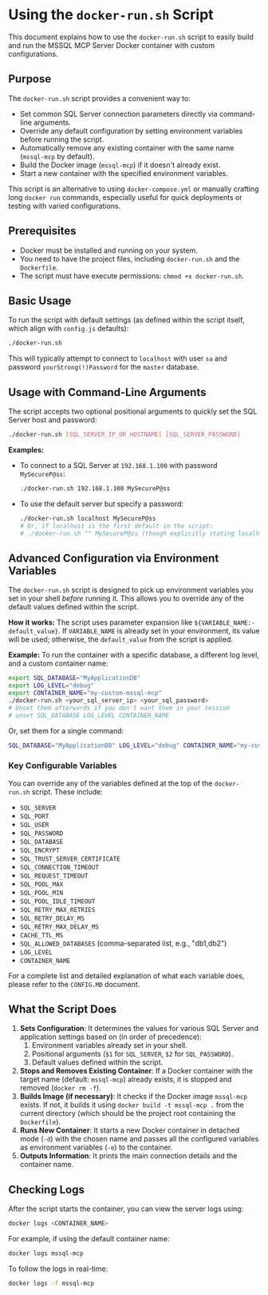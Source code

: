 # Using the `docker-run.sh` Script

This document explains how to use the `docker-run.sh` script to easily build and run the MSSQL MCP Server Docker container with custom configurations.

## Purpose

The `docker-run.sh` script provides a convenient way to:
- Set common SQL Server connection parameters directly via command-line arguments.
- Override any default configuration by setting environment variables before running the script.
- Automatically remove any existing container with the same name (`mssql-mcp` by default).
- Build the Docker image (`mssql-mcp`) if it doesn't already exist.
- Start a new container with the specified environment variables.

This script is an alternative to using `docker-compose.yml` or manually crafting long `docker run` commands, especially useful for quick deployments or testing with varied configurations.

## Prerequisites

- Docker must be installed and running on your system.
- You need to have the project files, including `docker-run.sh` and the `Dockerfile`.
- The script must have execute permissions: `chmod +x docker-run.sh`.

## Basic Usage

To run the script with default settings (as defined within the script itself, which align with `config.js` defaults):

```bash
./docker-run.sh
```

This will typically attempt to connect to `localhost` with user `sa` and password `yourStrong(!)Password` for the `master` database.

## Usage with Command-Line Arguments

The script accepts two optional positional arguments to quickly set the SQL Server host and password:

```bash
./docker-run.sh [SQL_SERVER_IP_OR_HOSTNAME] [SQL_SERVER_PASSWORD]
```

**Examples:**

-   To connect to a SQL Server at `192.168.1.100` with password `MySecureP@ss`:
    ```bash
    ./docker-run.sh 192.168.1.100 MySecureP@ss
    ```

-   To use the default server but specify a password:
    ```bash
    ./docker-run.sh localhost MySecureP@ss
    # Or, if localhost is the first default in the script:
    # ./docker-run.sh "" MySecureP@ss (though explicitly stating localhost is clearer)
    ```

## Advanced Configuration via Environment Variables

The `docker-run.sh` script is designed to pick up environment variables you set in your shell *before* running it. This allows you to override any of the default values defined within the script.

**How it works:**
The script uses parameter expansion like `${VARIABLE_NAME:-default_value}`. If `VARIABLE_NAME` is already set in your environment, its value will be used; otherwise, the `default_value` from the script is applied.

**Example:**
To run the container with a specific database, a different log level, and a custom container name:

```bash
export SQL_DATABASE="MyApplicationDB"
export LOG_LEVEL="debug"
export CONTAINER_NAME="my-custom-mssql-mcp"
./docker-run.sh <your_sql_server_ip> <your_sql_password>
# Unset them afterwards if you don't want them in your session
# unset SQL_DATABASE LOG_LEVEL CONTAINER_NAME
```

Or, set them for a single command:
```bash
SQL_DATABASE="MyApplicationDB" LOG_LEVEL="debug" CONTAINER_NAME="my-custom-mssql-mcp" ./docker-run.sh <your_sql_server_ip> <your_sql_password>
```

### Key Configurable Variables

You can override any of the variables defined at the top of the `docker-run.sh` script. These include:

-   `SQL_SERVER`
-   `SQL_PORT`
-   `SQL_USER`
-   `SQL_PASSWORD`
-   `SQL_DATABASE`
-   `SQL_ENCRYPT`
-   `SQL_TRUST_SERVER_CERTIFICATE`
-   `SQL_CONNECTION_TIMEOUT`
-   `SQL_REQUEST_TIMEOUT`
-   `SQL_POOL_MAX`
-   `SQL_POOL_MIN`
-   `SQL_POOL_IDLE_TIMEOUT`
-   `SQL_RETRY_MAX_RETRIES`
-   `SQL_RETRY_DELAY_MS`
-   `SQL_RETRY_MAX_DELAY_MS`
-   `CACHE_TTL_MS`
-   `SQL_ALLOWED_DATABASES` (comma-separated list, e.g., "db1,db2")
-   `LOG_LEVEL`
-   `CONTAINER_NAME`

For a complete list and detailed explanation of what each variable does, please refer to the `CONFIG.MD` document.

## What the Script Does

1.  **Sets Configuration**: It determines the values for various SQL Server and application settings based on (in order of precedence):
    1.  Environment variables already set in your shell.
    2.  Positional arguments (`$1` for `SQL_SERVER`, `$2` for `SQL_PASSWORD`).
    3.  Default values defined within the script.
2.  **Stops and Removes Existing Container**: If a Docker container with the target name (default: `mssql-mcp`) already exists, it is stopped and removed (`docker rm -f`).
3.  **Builds Image (if necessary)**: It checks if the Docker image `mssql-mcp` exists. If not, it builds it using `docker build -t mssql-mcp .` from the current directory (which should be the project root containing the `Dockerfile`).
4.  **Runs New Container**: It starts a new Docker container in detached mode (`-d`) with the chosen name and passes all the configured variables as environment variables (`-e`) to the container.
5.  **Outputs Information**: It prints the main connection details and the container name.

## Checking Logs

After the script starts the container, you can view the server logs using:

```bash
docker logs <CONTAINER_NAME>
```

For example, if using the default container name:
```bash
docker logs mssql-mcp
```

To follow the logs in real-time:
```bash
docker logs -f mssql-mcp
```
